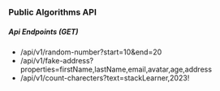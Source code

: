 <!-- @format -->

### Public Algorithms API

##### Api Endpoints (GET)

- /api/v1/random-number?start=10&end=20
- /api/v1/fake-address?properties=firstName,lastName,email,avatar,age,address
- /api/v1/count-charecters?text=stackLearner,2023!
